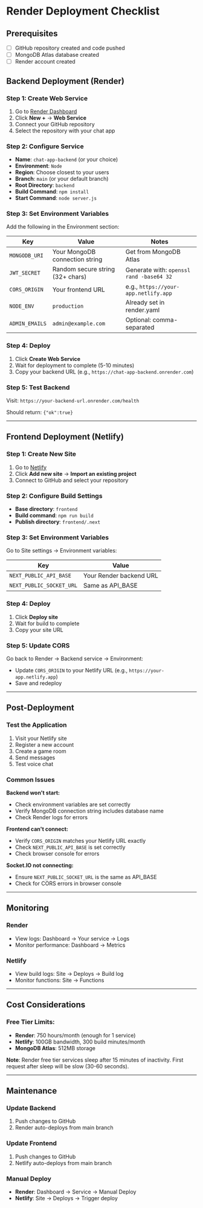 # Render Deployment Checklist

## Prerequisites
- [ ] GitHub repository created and code pushed
- [ ] MongoDB Atlas database created
- [ ] Render account created

## Backend Deployment (Render)

### Step 1: Create Web Service
1. Go to [Render Dashboard](https://dashboard.render.com/)
2. Click **New +** → **Web Service**
3. Connect your GitHub repository
4. Select the repository with your chat app

### Step 2: Configure Service
- **Name**: `chat-app-backend` (or your choice)
- **Environment**: `Node`
- **Region**: Choose closest to your users
- **Branch**: `main` (or your default branch)
- **Root Directory**: `backend`
- **Build Command**: `npm install`
- **Start Command**: `node server.js`

### Step 3: Set Environment Variables
Add the following in the Environment section:

| Key | Value | Notes |
|-----|-------|-------|
| `MONGODB_URI` | Your MongoDB connection string | Get from MongoDB Atlas |
| `JWT_SECRET` | Random secure string (32+ chars) | Generate with: `openssl rand -base64 32` |
| `CORS_ORIGIN` | Your frontend URL | e.g., `https://your-app.netlify.app` |
| `NODE_ENV` | `production` | Already set in render.yaml |
| `ADMIN_EMAILS` | `admin@example.com` | Optional: comma-separated |

### Step 4: Deploy
1. Click **Create Web Service**
2. Wait for deployment to complete (5-10 minutes)
3. Copy your backend URL (e.g., `https://chat-app-backend.onrender.com`)

### Step 5: Test Backend
Visit: `https://your-backend-url.onrender.com/health`

Should return: `{"ok":true}`

---

## Frontend Deployment (Netlify)

### Step 1: Create New Site
1. Go to [Netlify](https://app.netlify.com/)
2. Click **Add new site** → **Import an existing project**
3. Connect to GitHub and select your repository

### Step 2: Configure Build Settings
- **Base directory**: `frontend`
- **Build command**: `npm run build`
- **Publish directory**: `frontend/.next`

### Step 3: Set Environment Variables
Go to Site settings → Environment variables:

| Key | Value |
|-----|-------|
| `NEXT_PUBLIC_API_BASE` | Your Render backend URL |
| `NEXT_PUBLIC_SOCKET_URL` | Same as API_BASE |

### Step 4: Deploy
1. Click **Deploy site**
2. Wait for build to complete
3. Copy your site URL

### Step 5: Update CORS
Go back to Render → Backend service → Environment:
- Update `CORS_ORIGIN` to your Netlify URL (e.g., `https://your-app.netlify.app`)
- Save and redeploy

---

## Post-Deployment

### Test the Application
1. Visit your Netlify site
2. Register a new account
3. Create a game room
4. Send messages
5. Test voice chat

### Common Issues

**Backend won't start:**
- Check environment variables are set correctly
- Verify MongoDB connection string includes database name
- Check Render logs for errors

**Frontend can't connect:**
- Verify `CORS_ORIGIN` matches your Netlify URL exactly
- Check `NEXT_PUBLIC_API_BASE` is set correctly
- Check browser console for errors

**Socket.IO not connecting:**
- Ensure `NEXT_PUBLIC_SOCKET_URL` is the same as API_BASE
- Check for CORS errors in browser console

---

## Monitoring

### Render
- View logs: Dashboard → Your service → Logs
- Monitor performance: Dashboard → Metrics

### Netlify
- View build logs: Site → Deploys → Build log
- Monitor functions: Site → Functions

---

## Cost Considerations

### Free Tier Limits:
- **Render**: 750 hours/month (enough for 1 service)
- **Netlify**: 100GB bandwidth, 300 build minutes/month
- **MongoDB Atlas**: 512MB storage

**Note**: Render free tier services sleep after 15 minutes of inactivity. First request after sleep will be slow (30-60 seconds).

---

## Maintenance

### Update Backend
1. Push changes to GitHub
2. Render auto-deploys from main branch

### Update Frontend
1. Push changes to GitHub
2. Netlify auto-deploys from main branch

### Manual Deploy
- **Render**: Dashboard → Service → Manual Deploy
- **Netlify**: Site → Deploys → Trigger deploy
